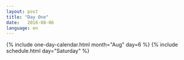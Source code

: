 ```yaml
---
layout: post
title: "Day One"
date:   2016-08-06
language: en
---
```


{% include one-day-calendar.html month="Aug" day=6 %}
{% include schedule.html day="Saturday" %}

<div class="clear"> </div>
